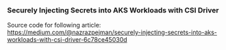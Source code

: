 ﻿### Securely Injecting Secrets into AKS Workloads with CSI Driver
Source code for following article:
https://medium.com/@nazrazpejman/securely-injecting-secrets-into-aks-workloads-with-csi-driver-6c78ce45030d